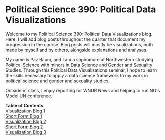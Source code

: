 # Political Science 390: Political Data Visualizations

Welcome to my Political Science 390: Political Data Visualizations blog. Here, I will add blog posts throughout the quarter that document my progression in the course. Blog posts will mostly be visualizations, both made by myself and by others, alongside explanations and analyses.

My name is Paz Baum, and I am a sophomore at Northwestern studying Political Science with minors in Data Science and Gender and Sexuality Studies. Through this Political Data Visualizations seminar, I hope to learn the skills necessary to apply a data science framework to my work in political science and gender and sexuality studies.

Outside of class, I enjoy reporting for WNUR News and helping to run NU's Model UN conference.

**Table of Contents** <br>
[Visualization Blog 1](visualization_blog_1.md) <br>
[Short Form Blog 1](short_form_blog_1.md) <br>
[Visualization Blog 2](visualization_blog_2.md) <br>
[Short Form Blog 2](short_form_blog_2.md) <br>
[Visualization Blog 3](visualization_blog_3.md)
